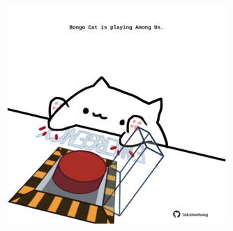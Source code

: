<!-- built at 19/03/2022, 12:00:48 UTC -->
<p align="center">
  <img width="500" height="500" src="./ReadmeImage.svg">
</p>
